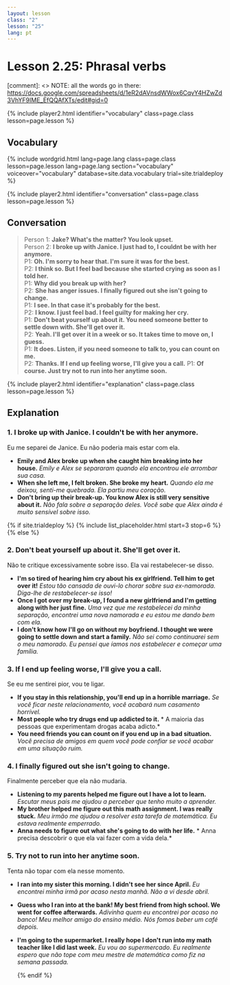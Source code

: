 ```yaml
---
layout: lesson
class: "2"
lesson: "25"
lang: pt
---
```



# Lesson 2.25: Phrasal verbs  

[comment]: <> NOTE: all the words go in there: https://docs.google.com/spreadsheets/d/1eR2dAVnsdWWox6CqvY4HZwZd3VhYF9IME_EfQQAfXTs/edit#gid=0

{% include player2.html identifier="vocabulary" class=page.class lesson=page.lesson %}
## Vocabulary 

{% include wordgrid.html lang=page.lang
		class=page.class 
		lesson=page.lesson 
		lang=page.lang
		section="vocabulary"
		voiceover="vocabulary"
		database=site.data.vocabulary 
		trial=site.trialdeploy %}


{% include player2.html identifier="conversation" class=page.class lesson=page.lesson %}

## Conversation

> Person 1: **Jake? What's the matter? You look upset.**   
> Person 2: **I broke up with Janice. I just had to, I couldnt be with her anymore.**     
> P1: **Oh. I'm sorry to hear that. I'm sure it was for the best.**    
> P2: **I think so. But I feel bad because she started crying as soon as I told her.**  
> P1: **Why did you break up with her?**  
> P2: **She has anger issues. I finally figured out she isn't going to change.**   
> P1: **I see. In that case it's probably for the best.**  
> P2: **I know. I just feel bad. I feel guilty for making her cry.**  
> P1: **Don't beat yourself up about it. You need someone better to settle down with. She'll get over it.**  
> P2: **Yeah. I'll get over it in a week or so. It takes time to move on, I guess.**  
> P1: **It does. Listen, if you need someone to talk to, you can count on me.**  
> P2: **Thanks. If I end up feeling worse, I'll give you a call.** 
> P1: **Of course. Just try not to run into her anytime soon.** 

{% include player2.html identifier="explanation" class=page.class lesson=page.lesson %}
 

## Explanation
### 1.  I broke up with Janice. I couldn't be with her anymore.

Eu me separei de Janice. Eu não poderia mais estar com ela.
- **Emily and Alex broke up when she caught him breaking into her house.** *Emily e Alex se separaram quando ela encontrou ele arrombar sua casa.*
- **When she left me, I felt broken. She broke my heart.** *Quando ela me deixou, senti-me quebrada. Ela partiu meu coração.*
- **Don't bring up their break-up. You know Alex is still very sensitive about it.** *Não fala sobre a separação deles. Você sabe que Alex ainda é muito sensível sobre isso.*


{% if site.trialdeploy %}
  {% include list_placeholder.html start=3 stop=6 %}
  {% else %}


### 2. Don't beat yourself up about it. She'll get over it. 
Não te critique excessivamente sobre isso. Ela vai restabelecer-se disso.

- **I'm so tired of hearing him cry about his ex girlfriend. Tell him to get over it!** *Estou tão cansada de ouvi-lo chorar sobre sua ex-namorada. Diga-lhe de restabelecer-se isso!*
- **Once I got over my break-up, I found a new girlfriend and I'm getting along with her just fine.** *Uma vez que me restabelecei da minha separação, encontrei uma nova namorada e eu estou me dando bem com ela.*
- **I don't know how I'll go on without my boyfriend. I thought we were going to settle down and start a family.** *Não sei como continuarei sem o meu namorado. Eu pensei que íamos nos estabelecer e começar uma família.*

### 3. If I end up feeling worse, I'll give you a call.
Se eu me sentirei pior, vou te ligar.
- **If you stay in this relationship, you'll end up in a horrible marriage.** *Se você ficar neste relacionamento, você acabará num casamento horrível.*
- **Most people who try drugs end up addicted to it.** *
A maioria das pessoas que experimentam drogas acaba adicto.*
- **You need friends you can count on if you end up in a bad situation.** *Você precisa de amigos em quem você pode confiar se você acabar em uma situação ruim.*

### 4. I finally figured out she isn't going to change.
Finalmente perceber que ela não mudaria.
- **Listening to my parents helped me figure out I have a lot to learn.** *Escutar meus pais me ajudou a perceber que tenho muito a aprender.*
- **My brother helped me figure out this math assignment. I was really stuck.** *Meu irmão me ajudou a resolver esta tarefa de matemática. Eu estava realmente emperrado.* 
- **Anna needs to figure out what she's going to do with her life.** *
Anna precisa descobrir o que ela vai fazer com a vida dela.*

### 5. Try not to run into her anytime soon.

Tenta não topar com ela nesse momento.
- **I ran into my sister this morning. I didn't see her since April.** *Eu encontrei minha irmã por acaso nesta manhã. Não a vi desde abril.*
- **Guess who I ran into at the bank! My best friend from high school. We went for coffee afterwards.** *Adivinha quem eu encontrei por acaso no banco! Meu melhor amigo do ensino médio. Nós fomos beber um café depois.*
- **I'm going to the supermarket. I really hope I don't run into my math teacher like I did last week.**  *Eu vou ao supermercado. Eu realmente espero que não tope com meu mestre de matemática como fiz na semana passada.*

  {% endif %}